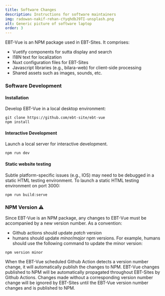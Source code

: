 ```yaml
---
title: Software Changes
description: Instructions for software maintainers
img: radowan-nakif-rehan-cYyqhdbJ9TI-unsplash.png
alt: Generic picture of software laptop
order: 3
---
```


EBT-Vue is an NPM package used in EBT-Sites.
It comprises:

* Vuetify components for sutta display and search
* I18N text for localization
* Nuxt configuration files for EBT-Sites
* Javascript libraries (e.g., bilara-web) for client-side processing
* Shared assets such as images, sounds, etc.

### Software Development
#### Installation
Develop EBT-Vue in a local desktop environment:
```
git clone https://github.com/ebt-site/ebt-vue
npm install
```
#### Interactive Development
Launch a local server for interactive development.
```
npm run dev
```

#### Static website testing
Subtle platform-specific issues (e.g., IOS) may need to be debugged
in a static HTML testing environment.
To launch a static HTML testing environment on port 3000:
```
npm run build:serve
```

### NPM Version ⚠️
Since EBT-Vue is an NPM package, any changes
to EBT-Vue must be accompanied by a new version number.
As a convention:
* Github actions should update *patch* version
* humans should update *minor/major* npm versions.
For example, humans should use the following command
to update the minor version:

```
npm version minor
```

When the EBT-Vue scheduled Github Action detects
a version number change, it will automatically publish
the changes to NPM. EBT-Vue changes published to NPM will be automatically
propagated throughout EBT-Sites by Github Actions.
Changes made without a corresponding version number change
will be ignored by EBT-Sites until the EBT-Vue version number changes
and is published to NPM.
